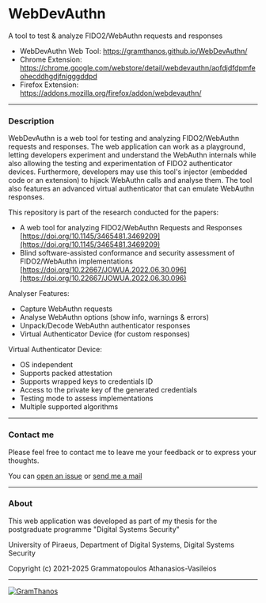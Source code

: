 # WebDevAuthn
A tool to test &amp; analyze FIDO2/WebAuthn requests and responses

 - WebDevAuthn Web Tool: https://gramthanos.github.io/WebDevAuthn/
 - Chrome Extension: https://chrome.google.com/webstore/detail/webdevauthn/aofdjdfdpmfeohecddhgdjfnigggddpd
 - Firefox Extension: https://addons.mozilla.org/firefox/addon/webdevauthn/

___

### Description

WebDevAuthn is a web tool for testing and analyzing FIDO2/WebAuthn requests and responses. The web application can work as a playground, letting developers experiment and understand the WebAuthn internals while also allowing the testing and experimentation of FIDO2 authenticator devices. Furthermore, developers may use this tool's injector (embedded code or an extension) to hijack WebAuthn calls and analyse them. The tool also features an advanced virtual authenticator that can emulate WebAuthn responses.

This repository is part of the research conducted for the papers:
- A web tool for analyzing FIDO2/WebAuthn Requests and Responses [https://doi.org/10.1145/3465481.3469209](https://doi.org/10.1145/3465481.3469209)
- Blind software-assisted conformance and security assessment of FIDO2/WebAuthn implementations [https://doi.org/10.22667/JOWUA.2022.06.30.096](https://doi.org/10.22667/JOWUA.2022.06.30.096)

Analyser Features:
- Capture WebAuthn requests
- Analyse WebAuthn options (show info, warnings & errors)
- Unpack/Decode WebAuthn authenticator responses
- Virtual Authenticator Device (for custom responses)

Virtual Authenticator Device:
- OS independent
- Supports packed attestation
- Supports wrapped keys to credentials ID
- Access to the private key of the generated credentials
- Testing mode to assess implementations
- Multiple supported algorithms

___


### Contact me

Please feel free to contact me to leave me your feedback or to express your thoughts.

You can [open an issue](https://github.com/GramThanos/WebDevAuthn/issues) or [send me a mail](mailto:gramthanos@gmail.com)

___


### About

This web application was developed as part of my thesis for the postgraduate programme "Digital Systems Security"

University of Piraeus, Department of Digital Systems, Digital Systems Security

Copyright (c) 2021-2025 Grammatopoulos Athanasios-Vasileios

___

[![GramThanos](https://avatars2.githubusercontent.com/u/14858959?s=42&v=4)](https://github.com/GramThanos)
